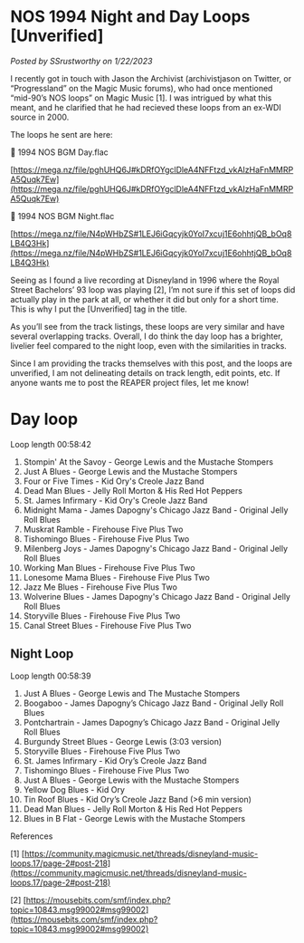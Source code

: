 # NOS 1994 Night and Day Loops [Unverified]

*Posted by SSrustworthy on 1/22/2023*

I recently got in touch with Jason the Archivist (archivistjason on Twitter, or “Progressland” on the Magic Music forums), who had once mentioned “mid-90’s NOS loops” on Magic Music [1]. I was intrigued by what this meant, and he clarified that he had recieved these loops from an ex-WDI source in 2000.

The loops he sent are here:

📌 1994 NOS BGM Day.flac

[https://mega.nz/file/pghUHQ6J#kDRfOYgclDleA4NFFtzd_vkAIzHaFnMMRPA5Quqk7Ew](https://mega.nz/file/pghUHQ6J#kDRfOYgclDleA4NFFtzd_vkAIzHaFnMMRPA5Quqk7Ew)

📌 1994 NOS BGM Night.flac

[https://mega.nz/file/N4pWHbZS#1LEJ6iGqcyjk0YoI7xcuj1E6ohhtjQB_bOq8LB4Q3Hk](https://mega.nz/file/N4pWHbZS#1LEJ6iGqcyjk0YoI7xcuj1E6ohhtjQB_bOq8LB4Q3Hk)

Seeing as I found a live recording at Disneyland in 1996 where the Royal Street Bachelors’ 93 loop was playing [2], I’m not sure if this set of loops did actually play in the park at all, or whether it did but only for a short time. This is why I put the [Unverified] tag in the title.

As you’ll see from the track listings, these loops are very similar and have several overlapping tracks. Overall, I do think the day loop has a brighter, livelier feel compared to the night loop, even with the similarities in tracks.

Since I am providing the tracks themselves with this post, and the loops are unverified, I am not delineating details on track length, edit points, etc. If anyone wants me to post the REAPER project files, let me know!

# Day loop

Loop length 00:58:42

1. Stompin' At the Savoy - George Lewis and the Mustache Stompers
2. Just A Blues - George Lewis and the Mustache Stompers
3. Four or Five Times - Kid Ory's Creole Jazz Band
4. Dead Man Blues - Jelly Roll Morton & His Red Hot Peppers
5. St. James Infirmary - Kid Ory's Creole Jazz Band
6. Midnight Mama - James Dapogny's Chicago Jazz Band - Original Jelly Roll Blues
7. Muskrat Ramble - Firehouse Five Plus Two
8. Tishomingo Blues - Firehouse Five Plus Two
9. Milenberg Joys - James Dapogny's Chicago Jazz Band - Original Jelly Roll Blues
10. Working Man Blues - Firehouse Five Plus Two
11. Lonesome Mama Blues - Firehouse Five Plus Two
12. Jazz Me Blues - Firehouse Five Plus Two
13. Wolverine Blues - James Dapogny's Chicago Jazz Band - Original Jelly Roll Blues
14. Storyville Blues - Firehouse Five Plus Two
15. Canal Street Blues - Firehouse Five Plus Two

## Night Loop

Loop length 00:58:39

1. Just A Blues - George Lewis and The Mustache Stompers
2. Boogaboo - James Dapogny’s Chicago Jazz Band - Original Jelly Roll Blues
3. Pontchartrain - James Dapogny’s Chicago Jazz Band - Original Jelly Roll Blues
4. Burgundy Street Blues - George Lewis (3:03 version)
5. Storyville Blues - Firehouse Five Plus Two
6. St. James Infirmary - Kid Ory’s Creole Jazz Band
7. Tishomingo Blues - Firehouse Five Plus Two
8. Just A Blues - George Lewis with the Mustache Stompers
9. Yellow Dog Blues - Kid Ory
10. Tin Roof Blues - Kid Ory’s Creole Jazz Band (>6 min version)
11. Dead Man Blues - Jelly Roll Morton & His Red Hot Peppers
12. Blues in B Flat - George Lewis with the Mustache Stompers

References

[1] [https://community.magicmusic.net/threads/disneyland-music-loops.17/page-2#post-218](https://community.magicmusic.net/threads/disneyland-music-loops.17/page-2#post-218)

[2] [https://mousebits.com/smf/index.php?topic=10843.msg99002#msg99002](https://mousebits.com/smf/index.php?topic=10843.msg99002#msg99002)